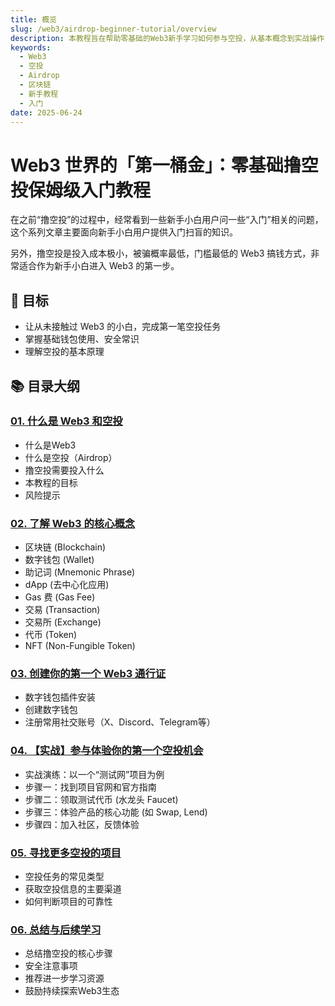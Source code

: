 ```yaml
---
title: 概览
slug: /web3/airdrop-beginner-tutorial/overview
description: 本教程旨在帮助零基础的Web3新手学习如何参与空投，从基本概念到实战操作，带你赚取Web3世界的第一桶金。
keywords:
  - Web3
  - 空投
  - Airdrop
  - 区块链
  - 新手教程
  - 入门
date: 2025-06-24
---
```


# Web3 世界的「第一桶金」：零基础撸空投保姆级入门教程

在之前“撸空投”的过程中，经常看到一些新手小白用户问一些“入门”相关的问题，这个系列文章主要面向新手小白用户提供入门扫盲的知识。

另外，撸空投是投入成本极小，被骗概率最低，门槛最低的 Web3 搞钱方式，非常适合作为新手小白进入 Web3 的第一步。

## 🧭 目标

- 让从未接触过 Web3 的小白，完成第一笔空投任务
- 掌握基础钱包使用、安全常识
- 理解空投的基本原理

## 📚 目录大纲

### [01. 什么是 Web3 和空投](./what-is-web3-and-airdrop)
- 什么是Web3
- 什么是空投（Airdrop）
- 撸空投需要投入什么
- 本教程的目标
- 风险提示

### [02. 了解 Web3 的核心概念](./understanding-web3-core-concepts)
- 区块链 (Blockchain)
- 数字钱包 (Wallet)
- 助记词 (Mnemonic Phrase)
- dApp (去中心化应用)
- Gas 费 (Gas Fee)
- 交易 (Transaction)
- 交易所 (Exchange)
- 代币 (Token)
- NFT (Non-Fungible Token)

### [03. 创建你的第一个 Web3 通行证](./create-web3-wallet)
- 数字钱包插件安装
- 创建数字钱包
- 注册常用社交账号（X、Discord、Telegram等）

### [04. 【实战】参与体验你的第一个空投机会](./monad-airdrop-practice)
- 实战演练：以一个“测试网”项目为例
- 步骤一：找到项目官网和官方指南
- 步骤二：领取测试代币 (水龙头 Faucet)
- 步骤三：体验产品的核心功能 (如 Swap, Lend)
- 步骤四：加入社区，反馈体验

### [05. 寻找更多空投的项目](./finding-airdrop-projects)
- 空投任务的常见类型
- 获取空投信息的主要渠道
- 如何判断项目的可靠性

### [06. 总结与后续学习](./summary-and-further-learning)
- 总结撸空投的核心步骤
- 安全注意事项
- 推荐进一步学习资源
- 鼓励持续探索Web3生态

